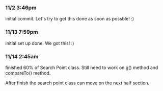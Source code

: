 ### 11/2 3:46pm
initial commit. Let's try to get this done as soon as possble! :)

### 11/13 7:59pm
initial set up done. We got this! :)

### 11/14 2:45am
finished 60% of Search Point class. Still need to work on g() method and compareTo() method.

After finish the search point class can move on the next half section.
